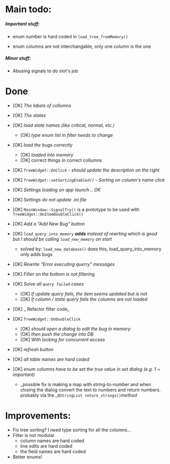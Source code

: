 Main todo:
==========

##### Important stuff:


* enum number is hard coded in ```load_tree_fromMemory()```


* enum columns are not interchangable, only one column is the one


##### Minor stuff:

* Abusing signals to do slot's job


Done
====

* [OK] _The labels of collumns_
* [OK] _The states_


* [OK] _load state names (like critical, normal, etc.)_
    * [OK] _type enum list in filter needs to change_
* [OK] _load the bugs correctly_
    * [OK] _loaded into memory_
    * [OK] correct things in correct collumns
* [OK] _```TreeWidget::OnClick``` - should update the description on the right_
* [OK] _```TreeWidget::setSortingEnabled()```  -  Sorting on column's name click_
* [OK] _Settings loading on app launch .. OK_
* [OK] _Settings do not update .ini file_
* [OK] ```MainWindow::SignalTry()``` is a prototype to be used with ```TreeWidget::OnItemDoubleClick()```
* [OK] _Add a "Add New Bug" button_
* [OK] _```load_query_into_memory``` **adds** instead of rewrting which is good but I should be calling ```load_new_memory``` on start_
    * solved by: ```load_new_database()``` does this, load_query_into_memory only adds bugs
* [OK] _Rewrite "Error executing querry" messages_
* [OK] _Filter on the bottom is not filtering_
* [OK] _Solve all ```query failed``` cases_
    * [OK] _if update query fails, the item seems updated but is not_
    * [OK] _if column / state query fails the columns are not loaded_
* [OK] _ Refactor filter code_
* [OK] ```TreeWidget::OnDoubleClick```
    * [OK] _should open a dialog to edit the bug in memory_
    * [OK] _then push the change into DB_
    * [OK] _With locking for concurrent access_
* [OK] _refresh button_
* [OK] _all table names are hard coded_
* [OK] _enum columns have to be set the true value in set dialog (e.g. 1 = important)_
    * _possible fix is making a map with string-to-number and when closing the dialog convert the text to numbers and return numbers. probably via the _```QStringList return_strings()```_method_



Improvements:
========
* Fix tree sorting? I need type sorting for all the columns...
* Filter is not modular
    * column names are hard coded
    * line edits are hard coded
    * the field names are hard coded
* Better enums!
